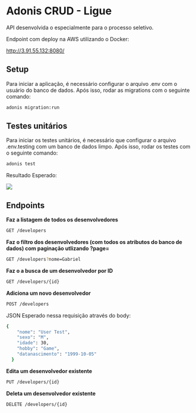 # Adonis CRUD - Ligue

API desenvolvida o especialmente para o processo seletivo.

Endpoint com deploy na AWS utilizando o Docker:

http://3.91.55.132:8080/

## Setup

Para iniciar a aplicação, é necessário configurar o arquivo .env com o usuário do banco de dados. Após isso, rodar as migrations com o seguinte comando:

```bash
adonis migration:run
```

## Testes unitários

Para iniciar os testes unitários, é necessário que configurar o arquivo .env.testing com um banco de dados limpo. Após isso, rodar os testes com o seguinte comando:

```bash
adonis test
```

Resultado Esperado:

<img src="https://i.imgur.com/kHehPep.png" />

## Endpoints

<strong>Faz a listagem de todos os desenvolvedores</strong>
```bash
GET /developers
```

<strong>Faz o filtro dos desenvolvedores (com todos os atributos do banco de dados) com paginação utlizando ?page=</strong>
```bash
GET /developers?nome=Gabriel
```

<strong>Faz o a busca de um desenvolvedor por ID</strong>
```bash
GET /developers/{id}
```

<strong>Adiciona um novo desenvolvedor</strong>
```bash
POST /developers
```
JSON Esperado nessa requisição através do body:
```bash
{
    "nome": "User Test",
    "sexo": "M",
    "idade": 30,
    "hobby": "Game",
    "datanascimento": "1999-10-05"
  }
```

<strong>Edita um desenvolvedor existente</strong>
```bash
PUT /developers/{id}
```

<strong>Deleta um desenvolvedor existente</strong>
```bash
DELETE /developers/{id}
```
